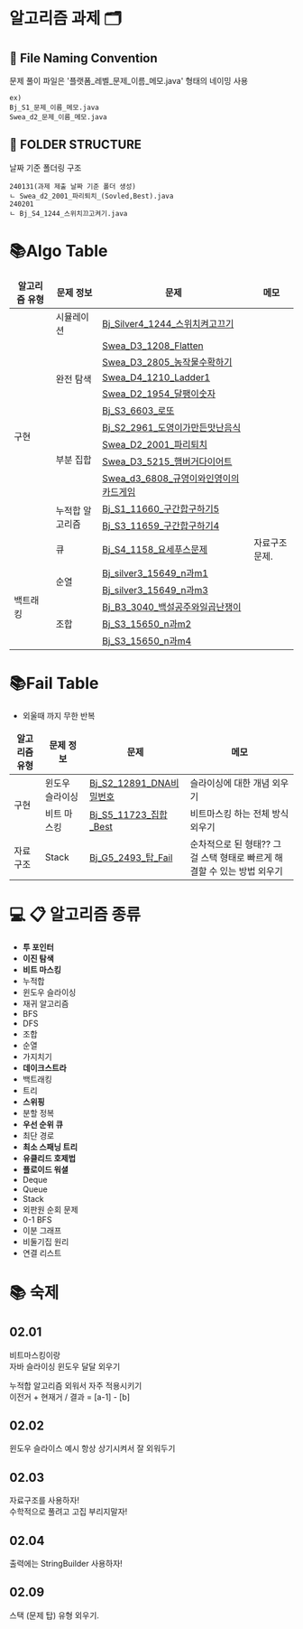 # 알고리즘 과제 🗂️


## 📝 File Naming Convention
문제 풀이 파일은 '플랫폼_레벨_문제_이름_메모.java' 형태의 네이밍 사용
```
ex)
Bj_S1_문제_이름_메모.java
Swea_d2_문제_이름_메모.java
```

## 📁 FOLDER STRUCTURE
날짜 기준 폴더링 구조
```
240131(과제 제출 날짜 기준 폴더 생성)
ㄴ Swea_d2_2001_파리퇴치_(Sovled,Best).java
240201
ㄴ Bj_S4_1244_스위치끄고켜기.java
```

# 📚Algo Table
[//]: # (<td colspan="2">내용</td>)

[//]: # (<td rowspan="3">내용</td>)
<table>
  <thead align="center">
    <tr>
        <td><b>알고리즘 유형</b></td>
        <td><b>문제 정보</b></td>
        <td><b>문제</b></td>
        <td><b>메모</b></td>
    </tr>
  </thead>
  <tbody>
    <tr>
      <td rowspan="13">구현</td>  <!-- 구현 -->
      <td>시뮬레이션</td>
      <td><a href="https://github.com/sihyunjojo/java_algo/blob/main/algo_240130/src/Bj_Silver4_1244_스위치켜고끄기.java">Bj_Silver4_1244_스위치켜고끄기</a></td>
      <td></td>
    </tr>
    <tr>
      <td rowspan="5">완전 탐색</td> <!-- 완전 탐색 -->
      <td><a href="https://github.com/sihyunjojo/java_algo/blob/main/algo_240130/src/Swea_D3_1208_Flatten.java">Swea_D3_1208_Flatten</a></td>
      <td></td>
    </tr>
    <tr>
      <td><a href="https://github.com/sihyunjojo/java_algo/blob/main/algo_240130/src/Swea_D3_2805_농작물수확하기.java">Swea_D3_2805_농작물수확하기</a></td>
      <td></td>
    </tr>
    <tr>
      <td><a href="https://github.com/sihyunjojo/java_algo/blob/main/algo_240130/src/Swea_D4_1210_Ladder1.java">Swea_D4_1210_Ladder1</a></td>
      <td></td>
    </tr>
     <tr>
      <td><a href="https://github.com/sihyunjojo/java_algo/blob/main/algo_240131/src/Swea_D2_1954_달팽이숫자.java">Swea_D2_1954_달팽이숫자</a></td>
      <td></td>
    </tr>
    <tr>
      <td><a href="https://github.com/sihyunjojo/java_algo/blob/main/algo_240131/src/Bj_S3_6603_로또.java">Bj_S3_6603_로또</a></td>
      <td></td>
    </tr>
    <tr>
      <td rowspan="4">부분 집합</td> <!-- 완전 탐색 -->
      <td><a href="https://github.com/sihyunjojo/java_algo/blob/main/algo_240201/src/Bj_S2_2961_도영이가만든맛난음식.java">Bj_S2_2961_도영이가만든맛난음식</a></td>
      <td></td>
    </tr>
    <tr>
      <td><a href="https://github.com/sihyunjojo/java_algo/blob/main/algo_240201/src/Swea_D2_2001_파리퇴치.java">Swea_D2_2001_파리퇴치</a></td>
      <td></td>
    </tr>
    <tr>
      <td><a href="https://github.com/sihyunjojo/java_algo/blob/main/algo_240201/src/Swea_D3_5215_햄버거다이어트.ja">Swea_D3_5215_햄버거다이어트</a></td>
      <td></td>
    </tr>
    <tr>
      <td><a href="https://github.com/sihyunjojo/java_algo/blob/main/algo_240201/src/Swea_d3_6808_규영이와인영이의카드게임.java">Swea_d3_6808_규영이와인영이의카드게임</a></td>
      <td></td>
    </tr>
    <tr>
      <td rowspan="2">누적합 알고리즘</td> <!-- 비트 마스킹 -->
      <td><a href="https://github.com/sihyunjojo/java_algo/blob/main/algo_240131/src/Bj_S1_11660_구간합구하기5.java">Bj_S1_11660_구간합구하기5</a></td>
      <td></td>
    </tr>
    <tr>
      <td><a href="https://github.com/sihyunjojo/java_algo/blob/main/algo_240131/src/Bj_S3_11659_구간합구하기4.java">Bj_S3_11659_구간합구하기4</a></td>
      <td></td>
    </tr>
    <tr>
      <td rowspan="1">큐</td> <!-- 완전 탐색 -->
      <td><a href="https://github.com/sihyunjojo/java_algo/blob/main/algo_240202/src/Bj_S4_1158_요세푸스문제.java">Bj_S4_1158_요세푸스문제</a></td>
      <td>자료구조 문제.</td>
    </tr>
    <tr>
      <td rowspan="5">백트래킹</td>  <!-- 백트래킹 -->
      <td rowspan="2">순열</td> 
      <td><a href="https://github.com/sihyunjojo/java_algo/blob/main/algo_240130/src/Bj_Silver3_15649_n%EA%B3%BCm1.java">Bj_silver3_15649_n과m1</a></td>
      <td></td>
    </tr>
    <tr>
      <td><a href="https://github.com/sihyunjojo/java_algo/blob/main/algo_240130/src/Bj_Silver3_15651_n과m3.java">Bj_silver3_15649_n과m3</a></td>
      <td></td>
    </tr>
    <tr>
      <td rowspan="3">조합</td> <!-- 조합 -->
      <td><a href="https://github.com/sihyunjojo/java_algo/blob/main/algo_240131/src/Bj_B3_3040_백설공주와일곱난쟁이.java">Bj_B3_3040_백설공주와일곱난쟁이</a></td>
      <td></td>
    </tr>
     <tr>
      <td><a href="https://github.com/sihyunjojo/java_algo/blob/main/algo_240131/src/Bj_S3_15650_n과m2.java">Bj_S3_15650_n과m2</a></td>
      <td></td>
    </tr> 
    <tr>
      <td><a href="https://github.com/sihyunjojo/java_algo/blob/main/algo_240131/src/Bj_S3_15650_n과m4.java">Bj_S3_15650_n과m4</a></td>
      <td></td>
    </tr>
 
  </tbody>
</table>


[//]: # (<tr>)

[//]: # (  <td rowspan="5">백트래킹</td>  <!-- 백트래킹 -->)

[//]: # (  <td rowspan="2">순열</td> )

[//]: # (  <td><a href="https://github.com/sihyunjojo/java_algo/blob/main/algo_240130/src/Bj_Silver3_15649_n%EA%B3%BCm1.java">Bj_silver3_15649_n과m1</a></td>)

[//]: # (  <td></td>)

[//]: # (</tr>)

# 📚Fail Table
- 외울때 까지 무한 반복
<table>
<thead align="center">
<tr>
    <td><b>알고리즘 유형</b></td>
    <td><b>문제 정보</b></td>
    <td><b>문제</b></td>
    <td><b>메모</b></td>
</tr>
</thead>
<tbody>
<tr>
    <td rowspan="2">구현</td>
    <td rowspan="1">윈도우 슬라이싱</td> <!-- 완전 탐색 -->
    <td><a href="https://github.com/sihyunjojo/java_algo/blob/main/algo_240201/src/Bj_S2_12891_DNA비밀번호.java">Bj_S2_12891_DNA비밀번호</a></td></a></td>
    <td>슬라이싱에 대한 개념 외우기</td>
</tr>
<tr>
  <td rowspan="1">비트 마스킹</td> <!-- 완전 탐색 -->
  <td><a href="https://github.com/sihyunjojo/java_algo/blob/main/algo_240201/src/Bj_S5_11723_집합_Best.java">Bj_S5_11723_집합_Best</a></td>
  <td>비트마스킹 하는 전체 방식 외우기</td>
</tr>
<tr>
    <td rowspan="1">자료구조</td>  <!-- 자료구조 -->
    <td rowspan="1">Stack</td> 
    <td><a href="https://github.com/sihyunjojo/java_algo/blob/main/algo_240205/src/fail/Bj_G5_2493_탑_Fail.java">Bj_G5_2493_탑_Fail</a></td>
    <td>순차적으로 된 형태?? 그걸 스택 형태로 빠르게 해결할 수 있는 방법 외우기</td>
</tr>
</tbody>
</table>

[//]: # (    <tr>)

[//]: # (        <td rowspan="1">자료구조</td>  <!-- 자료구조 -->)

[//]: # (        <td rowspan="1">Stack</td> )

[//]: # (        <td><a href="https://github.com/sihyunjojo/java_algo/blob/main/algo_240205/src/fail/Bj_G5_2493_탑_Fail.java">Bj_G5_2493_탑_Fail</a></td>)

[//]: # (        <td>순차적으로 된 형태?? 그걸 스택 형태로 빠르게 해결할 수 있는 방법 외우기</td>)

[//]: # (    </tr>)






# 💻 📋 알고리즘 종류 
- **투 포인터**
- **이진 탐색**
- **비트 마스킹**
- 누적합 
- 윈도우 슬라이싱
- 재귀 알고리즘
- BFS
- DFS
- 조합
- 순열
- 가지치기
- **데이크스트라**
- 백트래킹
- 트리
- **스위핑**
- 분할 정복
- **우선 순위 큐**
- 최단 경로
- **최소 스패닝 트리**
- **유클리드 호제법**
- **플로이드 워셜**
- Deque
- Queue
- Stack
- 외판원 순회 문제
- 0-1 BFS
- 이분 그래프
- 비둘기집 원리
- 연결 리스트
# 📚 숙제

## 02.01
비트마스킹이랑  
자바 슬라이싱 윈도우 달달 외우기 

누적합 알고리즘 외워서 자주 적용시키기   
이전거 + 현재거 / 결과 = [a-1] - [b]  

## 02.02
윈도우 슬라이스 예시 항상 상기시켜서 잘 외워두기

## 02.03
자료구조를 사용하자!  
수학적으로 풀려고 고집 부리지말자!  
## 02.04
출력에는 StringBuilder 사용하자!

## 02.09
스택 (문제 탑) 유형 외우기.
